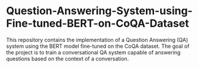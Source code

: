 # Question-Answering-System-using-Fine-tuned-BERT-on-CoQA-Dataset


This repository contains the implementation of a Question Answering (QA) system using the BERT model fine-tuned on the CoQA dataset. The goal of the project is to train a conversational QA system capable of answering questions based on the context of a conversation.
